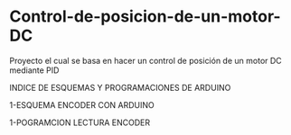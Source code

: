 # Control-de-posicion-de-un-motor-DC
 Proyecto el cual se basa en hacer un control de posición de un motor DC mediante PID
 
 
  INDICE DE ESQUEMAS Y PROGRAMACIONES DE ARDUINO
    
  
  1-ESQUEMA  ENCODER CON ARDUINO
  
  1-POGRAMCION LECTURA ENCODER
  
  
